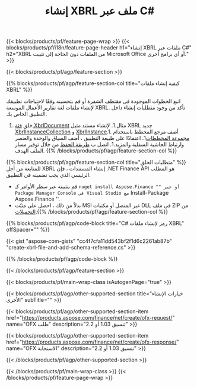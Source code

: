 ﻿---
title: إنشاء XBRL ملف عبر C#
description: نموذج التعليمات البرمجية لإنشاء ملف XBRL. استخدم API مثال الكود لإنشاء ملفات الدُفعات XBRL داخل التطبيقات المستندة إلى .NET. 
url: /ar/net/create/xbrl/
family: finance
platformtag: net
feature: create
informat: XBRL
outformat: 
otherformats: 
---
{{< blocks/products/pf/feature-page-wrap >}}
{{< blocks/products/pf/i18n/feature-page-header h1="إنشاء XBRL ملفات عبر C#" h2="XBRL من الملفات دون الحاجة إلى تثبيت Microsoft Office أو أي برامج أخرى." >}}

{{< blocks/products/pf/agp/feature-section >}}

{{% blocks/products/pf/agp/feature-section-col title="كيفية إنشاء ملفات XBRL" %}}

اتبع الخطوات الموجودة في مقتطف الشفرة أو قم بتحسينه وفقًا لاحتياجات تطبيقك لإنشاء ملفات لغة تقارير الأعمال الموسعة XBRL. تأكد من وجود متطلبات إنشاء داخل التطبيق الخاص بك.

1. خلق [فئة XbrlDocument](https://apireference.aspose.com/finance/net/aspose.finance.xbrl/xbrldocument) مثال.1. لإنشاء مستند مثيل XBRL جديد [XbrlInstanceCollection](https://apireference.aspose.com/finance/net/aspose.finance.xbrl/xbrlinstancecollection) و [XbrlInstance](https://apireference.aspose.com/finance/net/aspose.finance.xbrl/xbrlinstance).1. أضف مرجع المخطط باستخدام [مجموعة المخططات](https://apireference.aspose.com/finance/net/aspose.finance.xbrl/schemarefcollection)1. اعتمادًا على طبيعة التطبيق ، أضف السياق والوحدة والعنصر وارتباط الحاشية السفلية والمزيد.1. اتصل ب [طريقة الحفظ](https://apireference.aspose.com/finance/net/aspose.finance.xbrl.xbrldocument/save/methods/1) من خلال توفير مسار الملف الهدف.
{{% /blocks/products/pf/agp/feature-section-col %}}

{{% blocks/products/pf/agp/feature-section-col title="متطلبات الخلق" %}}
للمتابعة من أجل XBRL إنشاء المستندات ، فإن .NET Finance API هو المطلب الرئيسي الذي يجب تضمينه في التطبيق. 
- قم بتثبيته عبر سطر الأوامر كـ `` nuget install Aspose.Finance "" أو عبر Package Manager Console في Visual Studio مع `` Install-Package Aspose.Finance ''.
- بدلاً من ذلك ، احصل على مثبّت MSI غير المتصل أو مكتبات DLL في ملف ZIP من [التحميلات](https://downloads.aspose.com/finance/net).{{% /blocks/products/pf/agp/feature-section-col %}}

{{% blocks/products/pf/agp/code-block title="C# رمز لإنشاء ملفات XBRL" offSpacer="" %}}

{{< gist "aspose-com-gists" "cc4f7cfa11dd543bf2f1d6c2261ab87b" "create-xbrl-file-and-add-schema-reference.cs" >}}

{{% /blocks/products/pf/agp/code-block %}}

{{< /blocks/products/pf/agp/feature-section >}}

{{< blocks/products/pf/main-wrap-class isAutogenPage="true" >}}

{{< blocks/products/pf/agp/other-supported-section title="خيارات الإنشاء الأخرى" subTitle="" >}}

{{< blocks/products/pf/agp/other-supported-section-item href="https://products.aspose.com/finance/net/create/ofx-request/" name="OFX طلب" description="تنسيق 1.03 أو 2.2" >}}

{{< blocks/products/pf/agp/other-supported-section-item href="https://products.aspose.com/finance/net/create/ofx-response/" name="OFX الاستجابة" description="تنسيق 1.03 أو 2.2" >}}

{{< /blocks/products/pf/agp/other-supported-section >}}

{{< /blocks/products/pf/main-wrap-class >}}
{{< /blocks/products/pf/feature-page-wrap >}}